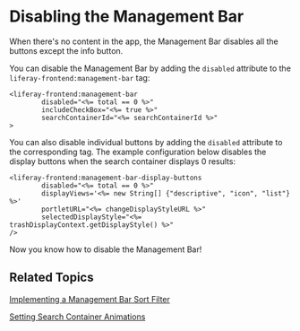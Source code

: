 # Disabling the Management Bar

When there's no content in the app, the Management Bar disables all the buttons 
except the info button.

You can disable the Management Bar by adding the `disabled` attribute to the 
`liferay-frontend:management-bar` tag:

    <liferay-frontend:management-bar
            disabled="<%= total == 0 %>"
            includeCheckBox="<%= true %>"
            searchContainerId="<%= searchContainerId %>"
    >

You can also disable individual buttons by adding the `disabled` attribute to 
the corresponding tag. The example configuration below disables the display 
buttons when the search container displays 0 results:

    <liferay-frontend:management-bar-display-buttons
            disabled="<%= total == 0 %>"
            displayViews='<%= new String[] {"descriptive", "icon", "list"} %>'
            portletURL="<%= changeDisplayStyleURL %>"
            selectedDisplayStyle="<%= trashDisplayContext.getDisplayStyle() %>"
    />
    
Now you know how to disable the Management Bar!

## Related Topics

[Implementing a Management Bar Sort Filter](/develop/tutorials/-/knowledge_base/7-0/implementing-a-management-bar-sort-filter)

[Setting Search Container Animations](/develop/tutorials/-/knowledge_base/7-0//develop/tutorials/-/knowledge_base/7-0/setting-search-container-animations)